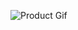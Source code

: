 ![Product Gif](https://raw.githubusercontent.com/creativetimofficial/public-assets/master/vue-argon-dashboard/vue-argon-dashboard.gif)
